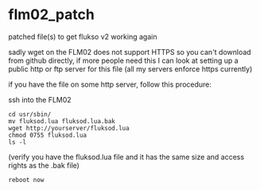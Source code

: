 # flm02_patch
patched file(s) to get flukso v2 working again

sadly wget on the FLM02 does not support HTTPS so you can't download from github directly, 
if more people need this I can look at setting up a public http or ftp server for this file
(all my servers enforce https currently)

if you have the file on some http server, follow this procedure:

ssh into the FLM02
```
cd usr/sbin/
mv fluksod.lua fluksod.lua.bak
wget http://yourserver/fluksod.lua
chmod 0755 fluksod.lua
ls -l
```
(verify you have the fluksod.lua file and it has the same size and access rights as the .bak file)
```
reboot now
```
